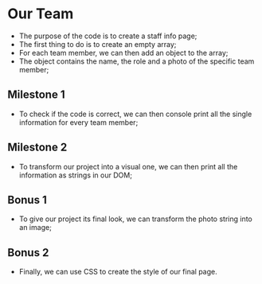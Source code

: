# Our Team

- The purpose of the code is to create a staff info page;
- The first thing to do is to create an empty array;
- For each team member, we can then add an object to the array;
- The object contains the name, the role and a photo of the specific team member;

## Milestone 1

- To check if the code is correct, we can then console print all the single information for every team member;

## Milestone 2

- To transform our project into a visual one, we can then print all the information as strings in our DOM;

## Bonus 1

- To give our project its final look, we can transform the photo string into an image;

## Bonus 2

- Finally, we can use CSS to create the style of our final page.